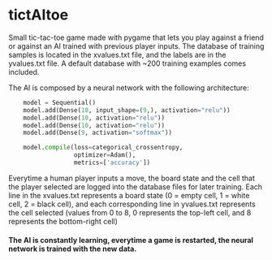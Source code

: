 # tictAItoe
Small tic-tac-toe game made with pygame that lets you play against a friend or against an AI trained with previous player inputs.
The database of training samples is located in the xvalues.txt file, and the labels are in the yvalues.txt file. A default database with ~200 training examples comes included.

The AI is composed by a neural network with the following architecture:

```python
    model = Sequential()
    model.add(Dense(10, input_shape=(9,), activation="relu"))
    model.add(Dense(10, activation="relu"))
    model.add(Dense(10, activation="relu"))
    model.add(Dense(9, activation="softmax"))

    model.compile(loss=categorical_crossentropy,
                  optimizer=Adam(),
                  metrics=['accuracy'])
```

Everytime a human player inputs a move, the board state and the cell that the player selected are logged into the database files for later training. Each line in the xvalues.txt represents a board state (0 = empty cell, 1 = white cell, 2 = black cell), and each corresponding line in yvalues.txt represents the cell selected (values from 0 to 8, 0 represents the top-left cell, and 8 represents the bottom-right cell)

#### The AI is constantly learning, everytime a game is restarted, the neural network is trained with the new data.
